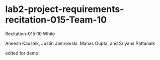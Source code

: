 # lab2-project-requirements-recitation-015-Team-10

Recitation-015-10
White

Aneesh Kaushik,
Justin Jamrowski.
Manas Gupta, and
Sriyans Pattanaik

edited for demo
